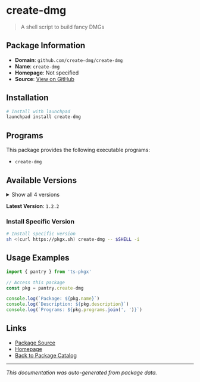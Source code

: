 # create-dmg

> A shell script to build fancy DMGs

## Package Information

- **Domain**: `github.com/create-dmg/create-dmg`
- **Name**: `create-dmg`
- **Homepage**: Not specified
- **Source**: [View on GitHub](https://github.com/pkgxdev/pantry/tree/main/projects/github.com/create-dmg/create-dmg/package.yml)

## Installation

```bash
# Install with launchpad
launchpad install create-dmg
```

## Programs

This package provides the following executable programs:

- `create-dmg`

## Available Versions

<details>
<summary>Show all 4 versions</summary>

- `1.2.2`, `1.2.1`, `1.2.0`, `1.1.0`

</details>

**Latest Version**: `1.2.2`

### Install Specific Version

```bash
# Install specific version
sh <(curl https://pkgx.sh) create-dmg -- $SHELL -i
```

## Usage Examples

```typescript
import { pantry } from 'ts-pkgx'

// Access this package
const pkg = pantry.create-dmg

console.log(`Package: ${pkg.name}`)
console.log(`Description: ${pkg.description}`)
console.log(`Programs: ${pkg.programs.join(', ')}`)
```

## Links

- [Package Source](https://github.com/pkgxdev/pantry/tree/main/projects/github.com/create-dmg/create-dmg/package.yml)
- [Homepage](#)
- [Back to Package Catalog](../package-catalog.md)

---

*This documentation was auto-generated from package data.*
